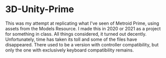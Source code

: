 # 3D-Unity-Prime
This was my attempt at replicating what I've seen of Metroid Prime, using assets from the Models Resource. I made this in 2020 or 2021 as a project for something in class. All things considered, it turned out decently. Unfortunately, time has taken its toll and some of the files have disappeared. There used to be a version with controller compatibility, but only the one with exclusively keyboard compatibility remains.
